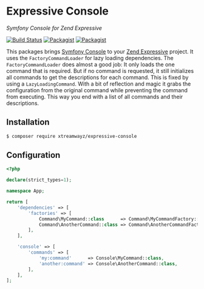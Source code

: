 # Expressive Console

_Symfony Console for Zend Expressive_

[![Build Status](https://travis-ci.org/xtreamwayz/expressive-console.svg)](https://travis-ci.org/xtreamwayz/expressive-console)
[![Packagist](https://img.shields.io/packagist/v/xtreamwayz/expressive-console.svg)](https://packagist.org/packages/xtreamwayz/expressive-console)
[![Packagist](https://img.shields.io/packagist/vpre/xtreamwayz/expressive-console.svg)](https://packagist.org/packages/xtreamwayz/expressive-console)

This packages brings [Symfony Console](https://github.com/symfony/console) to your
[Zend Expressive](https://github.com/zendframework/zend-expressive) project. It uses the `FactoryCommandLoader`
for lazy loading dependencies. The `FactoryCommandLoader` does almost a good job: It only loads the one command
that is required. But if no command is requested, it still initializes all commands to get the descriptions
for each command. This is fixed by using a `LazyLoadingCommand`. With a bit of reflection and magic it grabs
the configuration from the original command while preventing the command from executing. This way you end with
a list of all commands and their descriptions.

## Installation

```bash
$ composer require xtreamwayz/expressive-console
```

## Configuration

```php
<?php

declare(strict_types=1);

namespace App;

return [
    'dependencies' => [
        'factories' => [
            Command\MyCommand::class      => Command\MyCommandFactory::class,
            Command\AnotherCommand::class => Command\AnotherCommandFactory::class,
        ],
    ],

    'console' => [
        'commands' => [
            'my:command'      => Console\MyCommand::class,
            'another:command' => Console\AnotherCommand::class,
        ],
    ],
];
```
